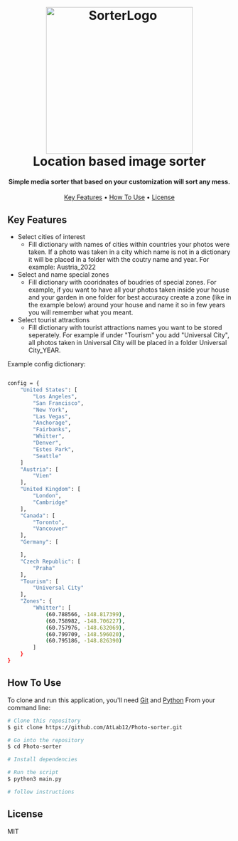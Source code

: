 
<h1 align="center">
  <br>
  <img width="330" alt="SorterLogo" src="https://user-images.githubusercontent.com/40431386/178159216-f24445de-bd2f-472e-8330-efe2b81a3846.png">
  <br>
  Location based image sorter
  <br>
</h1>

<h4 align="center">Simple media sorter that based on your customization will sort any mess.</h4>

<p align="center">
  <a href="#key-features">Key Features</a> •
  <a href="#how-to-use">How To Use</a> •
  <a href="#license">License</a>
</p>

## Key Features

* Select cities of interest
  - Fill dictionary with names of cities within countries your photos were taken. If a photo was taken in a city which name is not in a dictionary it will be placed in a folder with the coutry name and year. For example: Austria_2022
* Select and name special zones
  - Fill dictionary with cooridnates of boudries of special zones. For example, if you want to have all your photos taken inside your house and your garden in one folder for best accuracy create a zone (like in the example below) around your house and name it so in few years you will remember what you meant. 
* Select tourist attractions
  - Fill dictionary with tourist attractions names you want to be stored seperately. For example if under "Tourism" you add "Universal City", all photos taken in Universal City will be placed in a folder Universal City_YEAR.


Example config dictionary:

```bash

config = {
    "United States": [
        "Los Angeles",
        "San Francisco",
        "New York",
        "Las Vegas",
        "Anchorage",
        "Fairbanks",
        "Whitter",
        "Denver",
        "Estes Park",
        "Seattle"
    ]
    "Austria": [
        "Vien"
    ],
    "United Kingdom": [
        "London",
        "Cambridge"
    ],
    "Canada": [
        "Toronto",
        "Vancouver"
    ],
    "Germany": [

    ],
    "Czech Republic": [
        "Praha"
    ],
    "Tourism": [
        "Universal City"
    ],
    "Zones": {
        "Whitter": [
            (60.788566, -148.817399),
            (60.758982, -148.706227),
            (60.757976, -148.632069),
            (60.799709, -148.596020),
            (60.795186, -148.826390)
        ]
    }
}
```

## How To Use

To clone and run this application, you'll need [Git](https://git-scm.com) and [Python](https://www.python.org/downloads/) 
From your command line:

```bash
# Clone this repository
$ git clone https://github.com/AtLab12/Photo-sorter.git

# Go into the repository
$ cd Photo-sorter

# Install dependencies

# Run the script
$ python3 main.py

# follow instructions
```

## License

MIT



